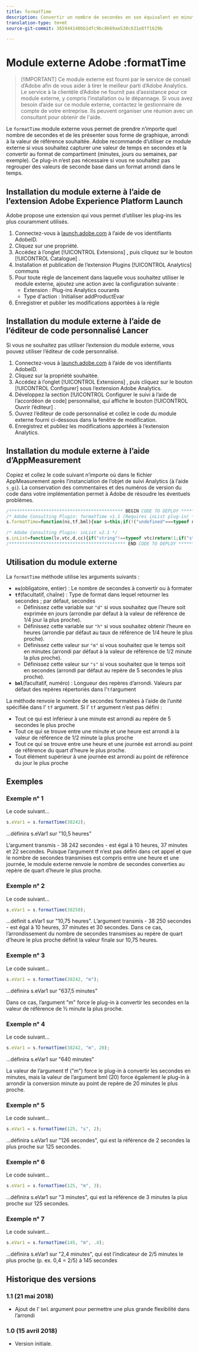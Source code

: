 ```yaml
---
title: formatTime
description: Convertir un nombre de secondes en son équivalent en minutes, heures, etc.
translation-type: tm+mt
source-git-commit: 365944140bb1dfc9bc8669ae530c631e8ff1629b

---
```



# Module externe Adobe :formatTime

> [!IMPORTANT] Ce module externe est fourni par le service de conseil d’Adobe afin de vous aider à tirer le meilleur parti d’Adobe Analytics. Le service à la clientèle d’Adobe ne fournit pas d’assistance pour ce module externe, y compris l’installation ou le dépannage. Si vous avez besoin d’aide sur ce module externe, contactez le gestionnaire de compte de votre entreprise. Ils peuvent organiser une réunion avec un consultant pour obtenir de l&#39;aide.

Le `formatTime` module externe vous permet de prendre n’importe quel nombre de secondes et de les présenter sous forme de graphique, arrondi à la valeur de référence souhaitée. Adobe recommande d’utiliser ce module externe si vous souhaitez capturer une valeur de temps en secondes et la convertir au format de compartiment (minutes, jours ou semaines, par exemple). Ce plug-in n’est pas nécessaire si vous ne souhaitez pas regrouper des valeurs de seconde base dans un format arrondi dans le temps.

## Installation du module externe à l’aide de l’extension Adobe Experience Platform Launch

Adobe propose une extension qui vous permet d’utiliser les plug-ins les plus couramment utilisés.

1. Connectez-vous à [launch.adobe.com](https://launch.adobe.com) à l’aide de vos identifiants AdobeID.
1. Cliquez sur une propriété.
1. Accédez à l’onglet [!UICONTROL Extensions] , puis cliquez sur le bouton [!UICONTROL Catalogue] .
1. Installation et publication de l’extension Plugins [!UICONTROL Analytics] communs
1. Pour toute règle de lancement dans laquelle vous souhaitez utiliser le module externe, ajoutez une action avec la configuration suivante :
   * Extension : Plug-ins Analytics courants
   * Type d&#39;action : Initialiser addProductEvar
1. Enregistrer et publier les modifications apportées à la règle

## Installation du module externe à l’aide de l’éditeur de code personnalisé Lancer

Si vous ne souhaitez pas utiliser l’extension du module externe, vous pouvez utiliser l’éditeur de code personnalisé.

1. Connectez-vous à [launch.adobe.com](https://launch.adobe.com) à l’aide de vos identifiants AdobeID.
1. Cliquez sur la propriété souhaitée.
1. Accédez à l’onglet [!UICONTROL Extensions] , puis cliquez sur le bouton [!UICONTROL Configurer] sous l’extension Adobe Analytics.
1. Développez la section [!UICONTROL Configurer le suivi à l’aide de l’accordéon de code] personnalisé, qui affiche le bouton [!UICONTROL Ouvrir l’éditeur] .
1. Ouvrez l’éditeur de code personnalisé et collez le code du module externe fourni ci-dessous dans la fenêtre de modification.
1. Enregistrez et publiez les modifications apportées à l’extension Analytics.

## Installation du module externe à l’aide d’AppMeasurement

Copiez et collez le code suivant n’importe où dans le fichier AppMeasurement après l’instanciation de l’objet de suivi Analytics (à l’aide `s_gi`). La conservation des commentaires et des numéros de version du code dans votre implémentation permet à Adobe de résoudre les éventuels problèmes.

```js
/******************************************* BEGIN CODE TO DEPLOY *******************************************/
/* Adobe Consulting Plugin: formatTime v1.1 (Requires inList plug-in) */
s.formatTime=function(ns,tf,bml){var s=this;if(!("undefined"===typeof ns||isNaN(ns)||0>Number(ns))){if("string"===typeof tf&&"d"===tf||("string"!==typeof tf||!s.inList("h,m,s",tf))&&86400<=ns){tf=86400;var d="days";bml=isNaN(bml)?1:tf/(bml*tf)} else"string"===typeof tf&&"h"===tf||("string"!==typeof tf||!s.inList("m,s",tf))&&3600<=ns?(tf=3600,d="hours", bml=isNaN(bml)?4: tf/(bml*tf)):"string"===typeof tf&&"m"===tf||("string"!==typeof tf||!s.inList("s",tf))&&60<=ns?(tf=60,d="minutes",bml=isNaN(bml)?2: tf/(bml*tf)):(tf=1,d="seconds",bml=isNaN(bml)?.2:tf/bml);ns=Math.round(ns*bml/tf)/bml+" "+d;0===ns.indexOf("1 ")&&(ns=ns.substring(0, ns.length-1));return ns}};

/* Adobe Consulting Plugin: inList v2.1 */
s.inList=function(lv,vtc,d,cc){if("string"!==typeof vtc)return!1;if("string"===typeof lv)lv=lv.split(d||",");else if("object"!== typeof lv)return!1;d=0;for(var e=lv.length;d<e;d++)if(1==cc&&vtc===lv[d]||vtc.toLowerCase()===lv[d].toLowerCase())return!0;return!1};
/******************************************** END CODE TO DEPLOY ********************************************/
```

## Utilisation du module externe

La `formatTime` méthode utilise les arguments suivants :

* **`ns`**(obligatoire, entier) : Le nombre de secondes à convertir ou à formater
* **`tf`**(facultatif, chaîne) : Type de format dans lequel retourner les secondes ; par défaut, secondes
   * Définissez cette variable sur `"d"` si vous souhaitez que l’heure soit exprimée en jours (arrondie par défaut à la valeur de référence de 1/4 jour la plus proche).
   * Définissez cette variable sur `"h"` si vous souhaitez obtenir l’heure en heures (arrondie par défaut au taux de référence de 1/4 heure le plus proche).
   * Définissez cette valeur sur `"m"` si vous souhaitez que le temps soit en minutes (arrondi par défaut à la valeur de référence de 1/2 minute la plus proche).
   * Définissez cette valeur sur `"s"` si vous souhaitez que le temps soit en secondes (arrondi par défaut au repère de 5 secondes le plus proche).
* **`bml`**(facultatif, numéro) : Longueur des repères d’arrondi. Valeurs par défaut des repères répertoriés dans l&#39;`tf`argument

La méthode renvoie le nombre de secondes formatées à l’aide de l’unité spécifiée dans l’ `tf` argument. Si l’ `tf` argument n’est pas défini :

* Tout ce qui est inférieur à une minute est arrondi au repère de 5 secondes le plus proche
* Tout ce qui se trouve entre une minute et une heure est arrondi à la valeur de référence de 1/2 minute la plus proche
* Tout ce qui se trouve entre une heure et une journée est arrondi au point de référence du quart d’heure le plus proche.
* Tout élément supérieur à une journée est arrondi au point de référence du jour le plus proche

## Exemples

### Exemple n° 1

Le code suivant...

```js
s.eVar1 = s.formatTime(38242);
```

...définira s.eVar1 sur &quot;10,5 heures&quot;

L’argument transmis - 38 242 secondes - est égal à 10 heures, 37 minutes et 22 secondes.  Puisque l’argument tf n’est pas défini dans cet appel et que le nombre de secondes transmises est compris entre une heure et une journée, le module externe renvoie le nombre de secondes converties au repère de quart d’heure le plus proche.

### Exemple n° 2

Le code suivant...

```js
s.eVar1 = s.formatTime(38250);
```

...définit s.eVar1 sur &quot;10,75 heures&quot;. L’argument transmis - 38 250 secondes - est égal à 10 heures, 37 minutes et 30 secondes.  Dans ce cas, l’arrondissement du nombre de secondes transmises au repère de quart d’heure le plus proche définit la valeur finale sur 10,75 heures.

### Exemple n° 3

Le code suivant...

```js
s.eVar1 = s.formatTime(38242, "m");
```

...définira s.eVar1 sur &quot;637,5 minutes&quot;

Dans ce cas, l’argument &quot;m&quot; force le plug-in à convertir les secondes en la valeur de référence de ½ minute la plus proche.

### Exemple n° 4

Le code suivant...

```js
s.eVar1 = s.formatTime(38242, "m", 20);
```

...définira s.eVar1 sur &quot;640 minutes&quot;

La valeur de l’argument tf (&quot;m&quot;) force le plug-in à convertir les secondes en minutes, mais la valeur de l’argument bml (20) force également le plug-in à arrondir la conversion minute au point de repère de 20 minutes le plus proche.

### Exemple n° 5

Le code suivant...

```js
s.eVar1 = s.formatTime(125, "s", 2);
```

...définira s.eVar1 sur &quot;126 secondes&quot;, qui est la référence de 2 secondes la plus proche sur 125 secondes.

### Exemple n° 6

Le code suivant...

```js
s.eVar1 = s.formatTime(125, "m", 3);
```

...définira s.eVar1 sur &quot;3 minutes&quot;, qui est la référence de 3 minutes la plus proche sur 125 secondes.

### Exemple n° 7

Le code suivant...

```js
s.eVar1 = s.formatTime(145, "m", .4);
```

...définira s.eVar1 sur &quot;2,4 minutes&quot;, qui est l’indicateur de 2/5 minutes le plus proche (p. ex. 0,4 = 2/5) à 145 secondes

## Historique des versions

### 1.1 (21 mai 2018)

* Ajout de l’ `bml` argument pour permettre une plus grande flexibilité dans l’arrondi

### 1.0 (15 avril 2018)

* Version initiale.
